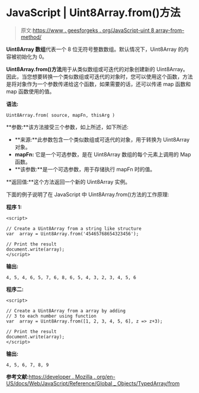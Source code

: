 # JavaScript | Uint8Array.from()方法

> 原文:[https://www . geesforgeks . org/JavaScript-uint 8 array-from-method/](https://www.geeksforgeeks.org/javascript-uint8array-from-method/)

**Uint8Array 数组**代表一个 8 位无符号整数数组。默认情况下，Uint8Array 的内容被初始化为 0。

**Uint8Array.from()方法**用于从类似数组或可迭代的对象创建新的 Uint8Array。因此，当您想要转换一个类似数组或可迭代的对象时，您可以使用这个函数，方法是将对象作为一个参数传递给这个函数，如果需要的话，还可以传递 map 函数和 map 函数使用的值。

**语法:**

```
Uint8Array.from( source, mapFn, thisArg )
```

**参数:**该方法接受三个参数，如上所述，如下所述:

*   **来源:**此参数包含一个类似数组或可迭代的对象，用于转换为 Uint8Array 对象。
*   **mapFn:** 它是一个可选参数，是在 Uint8Array 数组的每个元素上调用的 Map 函数。
*   **该参数:**是一个可选参数，用于存储执行 mapFn 时的值。

**返回值:**这个方法返回一个新的 Uint8Array 实例。

下面的例子说明了在 JavaScript 中 Uint8Array.from()方法的工作原理:

**程序 1:**

```
<script>

// Create a Uint8Array from a string like structure
var  array = Uint8Array.from('45465768654323456');

// Print the result
document.write(array);
</script>
```

**输出:**

```
4, 5, 4, 6, 5, 7, 6, 8, 6, 5, 4, 3, 2, 3, 4, 5, 6
```

**程序二:**

```
<script>

// Create a Uint8Array from a array by adding
// 3 to each number using function
var  array = Uint8Array.from([1, 2, 3, 4, 5, 6], z => z+3);

// Print the result
document.write(array);
</script>
```

**输出:**

```
4, 5, 6, 7, 8, 9
```

**参考文献:**[https://developer . Mozilla . org/en-US/docs/Web/JavaScript/Reference/Global _ Objects/TypedArray/from](https://developer.mozilla.org/en-US/docs/Web/JavaScript/Reference/Global_Objects/TypedArray/from)